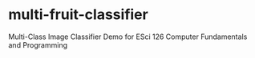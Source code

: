 # multi-fruit-classifier
Multi-Class Image Classifier Demo for ESci 126 Computer Fundamentals and Programming 
